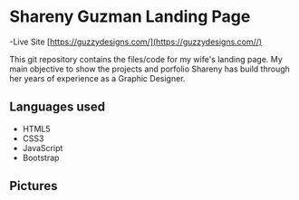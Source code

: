 # Shareny Guzman Landing Page

-Live Site [https://guzzydesigns.com/](https://guzzydesigns.com//)

This git repository contains the files/code for my wife's landing page. My main objective to show the projects and porfolio Shareny has build through her years of experience as a Graphic Designer.

## Languages used
* HTML5
* CSS3
* JavaScript
* Bootstrap

## Pictures
